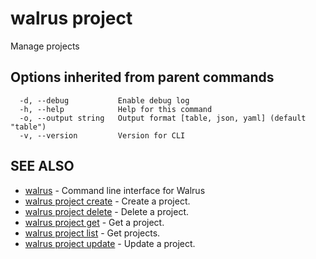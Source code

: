 # walrus project

Manage projects

## Options inherited from parent commands

```
  -d, --debug           Enable debug log
  -h, --help            Help for this command
  -o, --output string   Output format [table, json, yaml] (default "table")
  -v, --version         Version for CLI
```

## SEE ALSO

* [walrus](../walrus)	 - Command line interface for Walrus
* [walrus project create](walrus_project_create)	 - Create a project.
* [walrus project delete](walrus_project_delete)	 - Delete a project.
* [walrus project get](walrus_project_get)	 - Get a project.
* [walrus project list](walrus_project_list)	 - Get projects.
* [walrus project update](walrus_project_update)	 - Update a project.

